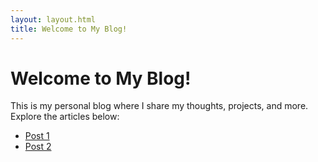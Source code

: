 ```yaml
---
layout: layout.html
title: Welcome to My Blog!
---
```


# Welcome to My Blog!

This is my personal blog where I share my thoughts, projects, and more. Explore the articles below:

- [Post 1](/_src/_pages/post-1.md/)
- [Post 2](/_src/_pages/post-2.md/)
